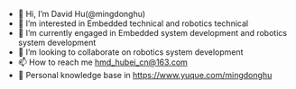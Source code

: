 - 👋 Hi, I’m David Hu(@mingdonghu)
- 👀 I’m interested in Embedded technical and robotics technical
- 🌱 I’m currently engaged in Embedded system development and robotics system development
- 💞️ I’m looking to collaborate on robotics system development
- 📫 How to reach me hmd_hubei_cn@163.com
- 📓 Personal knowledge base in   https://www.yuque.com/mingdonghu
<!---
mingdonghu/mingdonghu is a ✨ special ✨ repository because its `README.md` (this file) appears on your GitHub profile.
You can click the Preview link to take a look at your changes.
--->
